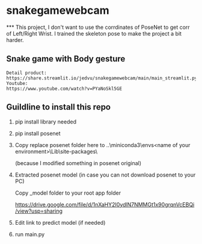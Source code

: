 # snakegamewebcam
*** This project, I don't want to use the corrdinates of PoseNet to get corr of Left/Right Wrist. I trained the skeleton pose to make the project a bit harder.

## Snake game with Body gesture
    Detail product:
    https://share.streamlit.io/jedvu/snakegamewebcam/main/main_streamlit.py
    Youtube:
    https://www.youtube.com/watch?v=PYaNoSkl5GE
    
## Guildline to install this repo
1. pip install library needed

2. pip install posenet

3. Copy replace posenet folder here to ..\miniconda3\envs\<name of your environment>\Lib\site-packages\

    (because I modified something in posenet original)

4. Extracted posenet model (in case you can not download posenet to your PC)

    Copy _model folder to your root app folder

    https://drive.google.com/file/d/1nXaHY2I0ydlN7NMMGt1x90grqnVcEBQi/view?usp=sharing

5. Edit link to predict model (if needed)

6. run main.py



